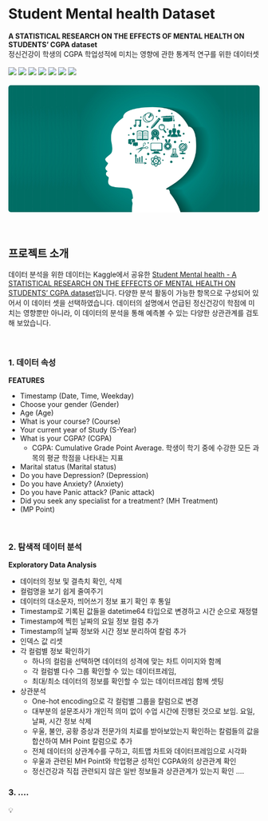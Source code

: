 # Student Mental health Dataset
<b>A STATISTICAL RESEARCH ON THE EFFECTS OF MENTAL HEALTH ON STUDENTS’ CGPA dataset</b><br>
정신건강이 학생의 CGPA 학업성적에 미치는 영향에 관한 통계적 연구를 위한 데이터셋<br><br>
<img src="https://img.shields.io/badge/python-3776AB?style=flat&logo=python&logoColor=white"/> <img src="https://img.shields.io/badge/googlecolab-F9AB00?style=flat&logo=googlecolab&logoColor=white"/> <img src="https://img.shields.io/badge/numpy-013243?style=flat&logo=numpy&logoColor=white"/> <img src="https://img.shields.io/badge/pandas-150458?style=flat&logo=pandas&logoColor=white"/> <img src="https://img.shields.io/badge/streamlit-FF4B4B?style=flat&logo=streamlit&logoColor=white"/> <img src="https://img.shields.io/badge/amazonaws-232F3E?style=flat&logo=amazonaws&logoColor=white"/> <img src="https://img.shields.io/badge/linux-FCC624?style=flat&logo=linux&logoColor=white"/><br>
<br>
<img src="https://github.com/bopool/student_mental_health/blob/main/img/dataset-cover.jpg" alt="낮은 직사각형 초록색 바탕이미지 안에 인물의 옆모습으로 보이는 흰색 실루엣이 있다. 흰색 인물의 머리 부분에는 학생들의 생활을 상징하는 학사모와 연필 실험도구 차트 돋보기 등 다양한 아이콘 이미지들이 둥글게 배치되어 있다." style="border-radius:5px"><br><br><br>

## 프로젝트 소개
 
데이터 분석을 위한 데이터는 Kaggle에서 공유한 [Student Mental health - A STATISTICAL RESEARCH ON THE EFFECTS OF MENTAL HEALTH ON STUDENTS’ CGPA dataset](https://www.kaggle.com/datasets/shariful07/student-mental-health)입니다. 다양한 분석 활동이 가능한 항목으로 구성되어 있어서 이 데이터 셋을 선택하였습니다. 
데이터의 설명에서 언급된 정신건강이 학점에 미치는 영향뿐만 아니라, 이 데이터의 분석을 통해 예측볼 수 있는 다양한 상관관계를 검토해 보았습니다. <br><br><br>

### 1. 데이터 속성 <br>
<b>FEATURES</b><br>
- Timestamp (Date, Time, Weekday)<br>
- Choose your gender (Gender)<br>
- Age (Age)<br>
- What is your course? (Course)<br>
- Your current year of Study (S-Year)<br>
- What is your CGPA? (CGPA)<br>
  - CGPA: Cumulative Grade Point Average. 학생이 학기 중에 수강한 모든 과목의 평균 학점을 나타내는 지표
- Marital status (Marital status)<br>
- Do you have Depression? (Depression)<br>
- Do you have Anxiety? (Anxiety)<br>
- Do you have Panic attack? (Panic attack)<br>
- Did you seek any specialist for a treatment? (MH Treatment)<br>
- (MP Point)<br>
<br>

### 2. 탐색적 데이터 분석 
<b>Exploratory Data Analysis</b><br>
- 데이터의 정보 및 결측치 확인, 삭제
- 컬럼명을 보기 쉽게 줄여주기 
- 데이터의 대소문자, 띄어쓰기 정보 표기 확인 후 통일
- Timestamp로 기록된 값들을 datetime64 타입으로 변경하고 시간 순으로 재정렬
- Timestamp에 찍힌 날짜의 요일 정보 컬럼 추가 
- Timestamp의 날짜 정보와 시간 정보 분리하여 칼럼 추가
- 인덱스 값 리셋
- 각 컬럼별 정보 확인하기 
  - 하나의 컬럼을 선택하면 데이터의 성격에 맞는 차트 이미지와 함께 
  - 각 컬럼별 다수 그룹 확인할 수 있는 데이터프레임, 
  - 최대/최소 데이터의 정보를 확인할 수 있는 데이터프레임 함께 셋팅
- 상관분석 
  - One-hot encoding으로 각 컬럼별 그룹을 칼럼으로 변경
  - 대부분의 설문조사가 개인적 의미 없이 수업 시간에 진행된 것으로 보임. 요일, 날짜, 시간 정보 삭제
  - 우울, 불안, 공황 증상과 전문가의 치료를 받아보았는지 확인하는 칼럼들의 값을 합산하여 MH Point 칼럼으로 추가
  - 전체 데이터의 상관계수를 구하고, 히트맵 차트와 데이터프레임으로 시각화
  - 우울과 관련된 MH Point와 학업평균 성적인 CGPA와의 상관관계 확인
  - 정신건강과 직접 관련되지 않은 일반 정보들과 상관관계가 있는지 확인
  .... 
   
### 3. ....
💡
